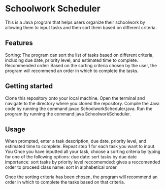 # Schoolwork Scheduler
This is a Java program that helps users organize their schoolwork by allowing them to input tasks and then sort them based on different criteria.

## Features

Sorting: The program can sort the list of tasks based on different criteria, including due date, priority level, and estimated time to complete.
Recommended order: Based on the sorting criteria chosen by the user, the program will recommend an order in which to complete the tasks.
## Getting started
Clone this repository onto your local machine.
Open the terminal and navigate to the directory where you cloned the repository.
Compile the Java code by running the command javac SchoolworkScheduler.java.
Run the program by running the command java SchoolworkScheduler.
## Usage
When prompted, enter a task description, due date, priority level, and estimated time to complete.
Repeat step 1 for each task you want to input.
You
Once you have inputted all your task, choose a sorting criteria by typing for one of the following options:
due date: sort tasks by due date
importance: sort tasks by priority level
reccomemded: gives a reccomended order to proceed
class name: sort in alphabetical order

Once the sorting criteria has been chosen, the program will recommend an order in which to complete the tasks based on that criteria.
